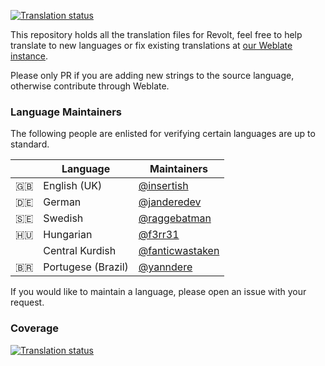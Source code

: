 [![Translation status](https://weblate.insrt.uk/widgets/revolt/-/web-app/svg-badge.svg)](https://weblate.insrt.uk/engage/revolt/?utm_source=widget)

This repository holds all the translation files for Revolt, feel free to help translate to new languages or fix existing translations at [our Weblate instance](https://weblate.insrt.uk/projects/revolt/web-app/).

Please only PR if you are adding new strings to the source language, otherwise contribute through Weblate.

### Language Maintainers

The following people are enlisted for verifying certain languages are up to standard.

|     | Language           | Maintainers                                          |
| :-: | ------------------ | ---------------------------------------------------- |
| 🇬🇧  | English (UK)       | [@insertish](https://github.com/insertish/)          |
| 🇩🇪  | German             | [@janderedev](https://github.com/janderedev/)        |
| 🇸🇪  | Swedish            | [@raggebatman](https://github.com/raggebatman)       |
| 🇭🇺  | Hungarian          | [@f3rr31](https://github.com/f3rr31)                 |
|     | Central Kurdish    | [@fanticwastaken](https://github.com/fanticwastaken) |
| 🇧🇷  | Portugese (Brazil) | [@yanndere](https://github.com/yanndere)             |

If you would like to maintain a language, please open an issue with your request.

### Coverage

[![Translation status](https://weblate.insrt.uk/widgets/revolt/-/web-app/multi-auto.svg)](https://weblate.insrt.uk/engage/revolt/?utm_source=widget)
